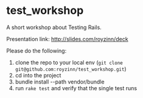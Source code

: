 # test_workshop
A short workshop about Testing Rails.

Presentation link: http://slides.com/royzinn/deck

Please do the following:
1. clone the repo to your local env (```git clone git@github.com:royzinn/test_workshop.git```)
2. cd into the project
3. bundle install --path vendor/bundle
4. run ```rake test``` and verify that the single test runs
